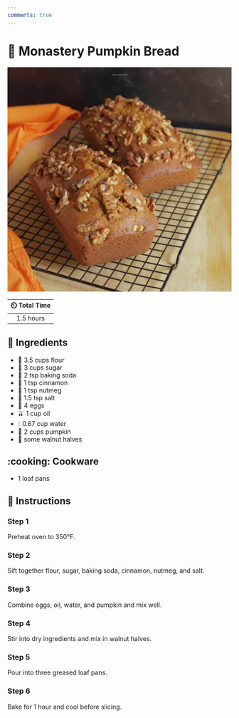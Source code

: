 ```yaml
---
comments: true
---
```

# :bread: Monastery Pumpkin Bread

![Monastery Pumpkin Bread](../assets/images/monastery-pumpkin-bread.jpg)

| :timer_clock: Total Time |
|:-----------------------: |
| 1.5 hours |

## :salt: Ingredients

- :ear_of_rice: 3.5 cups flour
- :candy: 3 cups sugar
- :cup_with_straw: 2 tsp baking soda
- :custard: 1 tsp cinnamon
- :chestnut: 1 tsp nutmeg
- :salt: 1.5 tsp salt
- :egg: 4 eggs
- :olive: 1 cup oil
- :droplet: 0.67 cup water
- :jack_o_lantern: 2 cups pumpkin
- :chestnut: some walnut halves

## :cooking: Cookware

- 1 loaf pans

## :pencil: Instructions

### Step 1

Preheat oven to 350°F.

### Step 2

Sift together flour, sugar, baking soda, cinnamon, nutmeg, and salt.

### Step 3

Combine eggs, oil, water, and pumpkin and mix well.

### Step 4

Stir into dry ingredients and mix in walnut halves.

### Step 5

Pour into three greased loaf pans.

### Step 6

Bake for 1 hour and cool before slicing.
